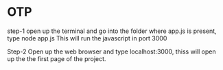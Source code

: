 # OTP
step-1 
 open up the terminal and go into the folder where app.js is present, type node app.js
 This will run the javascript in port 3000
 
 
 Step-2
 Open up the web browser and type localhost:3000, thiss will open up the the first page of the project.
 
